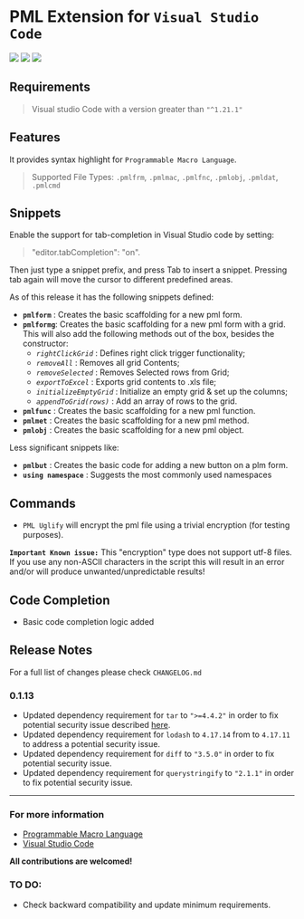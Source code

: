 # PML Extension for `Visual Studio Code`

[<img src="https://vsmarketplacebadge.apphb.com/version/angelincalu.pml.svg?sanitize=true">](https://marketplace.visualstudio.com/items?itemName=angelincalu.pml)
[<img src="https://vsmarketplacebadge.apphb.com/installs/angelincalu.pml.svg?sanitize=true">](https://marketplace.visualstudio.com/items?itemName=angelincalu.pml)
[<img src="https://vsmarketplacebadge.apphb.com/downloads/angelincalu.pml.svg?sanitize=true">](https://marketplace.visualstudio.com/items?itemName=angelincalu.pml)

## Requirements

> Visual studio Code with a version greater than `"^1.21.1"`

## Features

It provides syntax highlight for `Programmable Macro Language`.

> Supported File Types: `.pmlfrm`, `.pmlmac`, `.pmlfnc`, `.pmlobj`, `.pmldat`, `.pmlcmd`

## Snippets

Enable the support for tab-completion in Visual Studio code by setting:

> "editor.tabCompletion": "on".

Then just type a snippet prefix, and press Tab to insert a snippet. Pressing tab again will move the cursor to different predefined areas.

As of this release it has the following snippets defined:

- **`pmlform`** : Creates the basic scaffolding for a new pml form.
- **`pmlformg`**: Creates the basic scaffolding for a new pml form with a grid. This will also add the following methods out of the box, besides the constructor:
  - _`rightClickGrid`_ : Defines right click trigger functionality;
  - _`removeAll`_ : Removes all grid Contents;
  - _`removeSelected`_ : Removes Selected rows from Grid;
  - _`exportToExcel`_ : Exports grid contents to .xls file;
  - _`initializeEmptyGrid`_ : Initialize an empty grid & set up the columns;
  - _`appendToGrid(rows)`_ : Add an array of rows to the grid.
- **`pmlfunc`** : Creates the basic scaffolding for a new pml function.
- **`pmlmet`** : Creates the basic scaffolding for a new pml method.
- **`pmlobj`** : Creates the basic scaffolding for a new pml object.

Less significant snippets like:

- **`pmlbut`** : Creates the basic code for adding a new button on a plm form.
- **`using namespace`** : Suggests the most commonly used namespaces

## Commands

- `PML Uglify` will encrypt the pml file using a trivial encryption (for testing purposes).

**`Important Known issue:`** This "encryption" type does not support utf-8 files. If you use any non-ASCII characters in the script this will result in an error and/or will produce unwanted/unpredictable results!

## Code Completion

- Basic code completion logic added

## Release Notes

For a full list of changes please check `CHANGELOG.md`

### 0.1.13

- Updated dependency requirement for `tar` to `">=4.4.2"` in order to fix potential security issue described [here](https://nvd.nist.gov/vuln/detail/CVE-2018-20834).
- Updated dependency requirement for `lodash` to `4.17.14` from to `4.17.11` to address a potential security issue.
- Updated dependency requirement for `diff` to `"3.5.0"` in order to fix potential security issue.
- Updated dependency requirement for `querystringify` to `"2.1.1"` in order to fix potential security issue.

---

### For more information

- [Programmable Macro Language](https://en.wikipedia.org/wiki/Programmable_Macro_Language)
- [Visual Studio Code](https://code.visualstudio.com/)

**All contributions are welcomed!**

### TO DO:

- Check backward compatibility and update minimum requirements.
